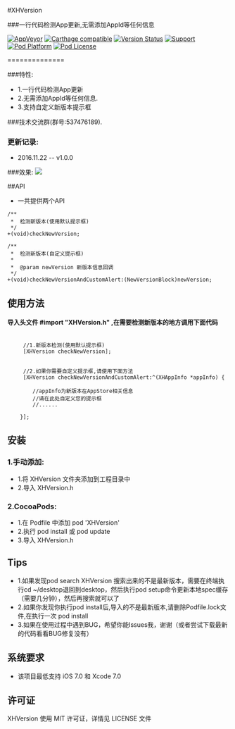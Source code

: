 #XHVersion

###一行代码检测App更新,无需添加AppId等任何信息

[![AppVeyor](https://img.shields.io/appveyor/ci/gruntjs/grunt.svg?maxAge=2592000)](https://github.com/CoderZhuXH/XHVersion)
[![Carthage compatible](https://img.shields.io/badge/Carthage-compatible-4BC51D.svg?style=flat)](https://github.com/CoderZhuXH/XHVersion)
[![Version Status](https://img.shields.io/cocoapods/v/XHVersion.svg?style=flat)](http://cocoadocs.org/docsets/XHVersion)
[![Support](https://img.shields.io/badge/support-iOS%207%2B-brightgreen.svg)](https://github.com/CoderZhuXH/XHVersion)
[![Pod Platform](https://img.shields.io/cocoapods/p/XHVersion.svg?style=flat)](http://cocoadocs.org/docsets/XHVersion/)
[![Pod License](https://img.shields.io/cocoapods/l/XHVersion.svg?style=flat)](https://github.com/CoderZhuXH/XHVersion/blob/master/LICENSE)

==============

###特性:

*   1.一行代码检测App更新
*   2.无需添加AppId等任何信息.
*   3.支持自定义新版本提示框

###技术交流群(群号:537476189).

### 更新记录:
*    2016.11.22 -- v1.0.0

###效果:
![](/Demo.png)

##API
*    一共提供两个API

```objc
/**
 *  检测新版本(使用默认提示框)
 */
+(void)checkNewVersion;

/**
 *  检测新版本(自定义提示框)
 *
 *  @param newVersion 新版本信息回调
 */
+(void)checkNewVersionAndCustomAlert:(NewVersionBlock)newVersion;

```
## 使用方法

#### 导入头文件 #import "XHVersion.h" ,在需要检测新版本的地方调用下面代码
```objc
    
     //1.新版本检测(使用默认提示框)
     [XHVersion checkNewVersion];
    

     //2.如果你需要自定义提示框,请使用下面方法
     [XHVersion checkNewVersionAndCustomAlert:^(XHAppInfo *appInfo) {
        
        //appInfo为新版本在AppStore相关信息
        //请在此处自定义您的提示框
        //......
        
    }];

```

##  安装
### 1.手动添加:<br>
*   1.将 XHVersion 文件夹添加到工程目录中<br>
*   2.导入 XHVersion.h

### 2.CocoaPods:<br>
*   1.在 Podfile 中添加 pod 'XHVersion'<br>
*   2.执行 pod install 或 pod update<br>
*   3.导入 XHVersion.h

##  Tips
*   1.如果发现pod search XHVersion 搜索出来的不是最新版本，需要在终端执行cd ~/desktop退回到desktop，然后执行pod setup命令更新本地spec缓存（需要几分钟），然后再搜索就可以了
*   2.如果你发现你执行pod install后,导入的不是最新版本,请删除Podfile.lock文件,在执行一次 pod install
*   3.如果在使用过程中遇到BUG，希望你能Issues我，谢谢（或者尝试下载最新的代码看看BUG修复没有）

##  系统要求
*   该项目最低支持 iOS 7.0 和 Xcode 7.0

##  许可证
XHVersion 使用 MIT 许可证，详情见 LICENSE 文件